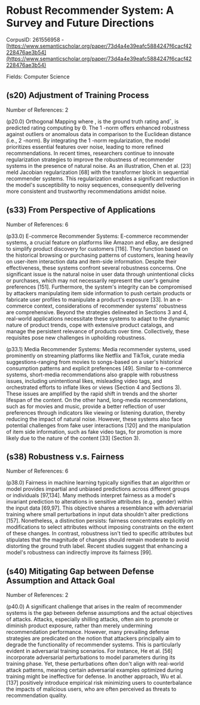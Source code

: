 # Robust Recommender System: A Survey and Future Directions

CorpusID: 261556958 - [https://www.semanticscholar.org/paper/73d4a4e39eafc5884247f6cacf42228476ae3b54](https://www.semanticscholar.org/paper/73d4a4e39eafc5884247f6cacf42228476ae3b54)

Fields: Computer Science

## (s20) Adjustment of Training Process
Number of References: 2

(p20.0) Orthogonal Mapping where , is the ground truth rating andˆ, is predicted rating computing by Θ. The 1 -norm offers enhanced robustness against outliers or anomalous data in comparison to the Euclidean distance (i.e., 2 -norm). By integrating the 1 -norm regularization, the model prioritizes essential features over noise, leading to more refined recommendations. In recent times, researchers continue to innovate regularization strategies to improve the robustness of recommender systems in the presence of natural noise. As an illustration, Chen et al. [23] meld Jacobian regularization [68] with the transformer block in sequential recommender systems. This regularization enables a significant reduction in the model's susceptibility to noisy sequences, consequently delivering more consistent and trustworthy recommendations amidst noise.
## (s33) From Perspective of Applications
Number of References: 6

(p33.0) E-commerce Recommender Systems: E-commerce recommender systems, a crucial feature on platforms like Amazon and eBay, are designed to simplify product discovery for customers [116]. They function based on the historical browsing or purchasing patterns of customers, leaning heavily on user-item interaction data and item-side information. Despite their effectiveness, these systems confront several robustness concerns. One significant issue is the natural noise in user data through unintentional clicks or purchases, which may not necessarily represent the user's genuine preferences [151]. Furthermore, the system's integrity can be compromised by attackers manipulating item side information to push certain products or fabricate user profiles to manipulate a product's exposure [33]. In an e-commerce context, considerations of recommender systems' robustness are comprehensive. Beyond the strategies delineated in Sections 3 and 4, real-world applications necessitate these systems to adapt to the dynamic nature of product trends, cope with extensive product catalogs, and manage the persistent relevance of products over time. Collectively, these requisites pose new challenges in upholding robustness.

(p33.1) Media Recommender Systems: Media recommender systems, used prominently on streaming platforms like Netflix and TikTok, curate media suggestions-ranging from movies to songs-based on a user's historical consumption patterns and explicit preferences [49]. Similar to e-commerce systems, short-media recommendations also grapple with robustness issues, including unintentional likes, misleading video tags, and orchestrated efforts to inflate likes or views (Section 4 and Sections 3). These issues are amplified by the rapid shift in trends and the shorter lifespan of the content. On the other hand, long-media recommendations, such as for movies and music, provide a better reflection of user preferences through indicators like viewing or listening duration, thereby reducing the impact of natural noise. However, these systems also face potential challenges from fake user interactions [120] and the manipulation of item side information, such as fake video tags, for promotion is more likely due to the nature of the content [33] (Section 3).
## (s38) Robustness v.s. Fairness
Number of References: 6

(p38.0) Fairness in machine learning typically signifies that an algorithm or model provides impartial and unbiased predictions across different groups or individuals [97,134]. Many methods interpret fairness as a model's invariant prediction to alterations in sensitive attributes (e.g., gender) within the input data [69,97]. This objective shares a resemblance with adversarial training where small perturbations in input data shouldn't alter predictions [157]. Nonetheless, a distinction persists: fairness concentrates explicitly on modifications to select attributes without imposing constraints on the extent of these changes. In contrast, robustness isn't tied to specific attributes but stipulates that the magnitude of changes should remain moderate to avoid distorting the ground truth label. Recent studies suggest that enhancing a model's robustness can indirectly improve its fairness [99].
## (s40) Mitigating Gap between Defense Assumption and Attack Goal
Number of References: 2

(p40.0) A significant challenge that arises in the realm of recommender systems is the gap between defense assumptions and the actual objectives of attacks. Attacks, especially shilling attacks, often aim to promote or diminish product exposure, rather than merely undermining recommendation performance. However, many prevailing defense strategies are predicated on the notion that attackers principally aim to degrade the functionality of recommender systems. This is particularly evident in adversarial training scenarios. For instance, He et al. [56] incorporate adversarial perturbations to model parameters during its training phase. Yet, these perturbations often don't align with real-world attack patterns, meaning certain adversarial examples optimized during training might be ineffective for defense. In another approach, Wu et al. [137] positively introduce empirical risk minimizing users to counterbalance the impacts of malicious users, who are often perceived as threats to recommendation quality.
